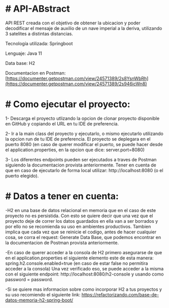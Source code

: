# # API-ABstract

API REST creada con el objetivo de obtener la ubicacion y poder decodificar el mensaje de auxilio de un nave imperial a la deriva, utilizando 3 satelites a distintas distancias.

Tecnología utilizada: Springboot

Lenguaje: Java 11

Data base: H2

Documentacion en Postman: [https://documenter.getpostman.com/view/24571389/2s8YsnWbRh](https://documenter.getpostman.com/view/24571389/2s946icWn8)


# # Como ejecutar el proyecto:
1- Descarga el proyecto utlizando la opcion de clonar proyecto disponible en GitHub y copiando el URL en tu IDE de preferencia.

2- Ir a la main class del proyecto y ejecutarlo, o mismo ejecutarlo utilizando la opcion run de tu IDE de preferencia.
El proyecto se deplegara en el puerto 8080 (en caso de querer modificar el puerto, se puede hacer desde el application.properties,
en la opcion que dice: server.port=8080)

3- Los diferentes endpoints pueden ser ejecutados a traves de Postman siguiendo la documentacion provista anteriormente.
Tener en cuenta de que en caso de ejecutarlo de forma local utilizar: http://localhost:8080 (o el puerto elegido).

# # Datos a tener en cuenta:
-H2 en una base de datos relacional en memoria que en el caso de este proyecto no es persistida. Con esto se quiere decir que una vez que el proyecto deje de correr los datos guardados en ella van a ser borrados y por ello no se recomienda su uso en ambientes productivos.
Tambien implica que cada vez que se reinicie el codigo, antes de hacer cualquier cosa, se corra el request: Generate Data Base, que podemos encontrar en la documentacion de Postman provista anteriormente.

-En caso de querer acceder a la consola de H2 primero asegurarse de que en el application.properties el siguiente elemento este de esta manera: spring.h2.console.enabled=true (en caso de estar false no permitira acceder a la consola)
Una vez verificado eso, se puede acceder a la misma con el siguiente endpoint: http://localhost:8080/h2-console y usando como password = password.

-Si se quiere mas informacion sobre como incorporar H2 a tus proyectos y su uso recomiendo el siguiente link: https://refactorizando.com/base-de-datos-memoria-h2-spring-boot/
